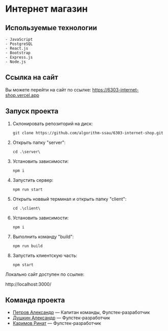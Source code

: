 # Интернет магазин

## Используемые технологии

    - JavaScript
    - PostgreSQL
    - React.js
    - Bootstrap
    - Express.js
    - Node.js
    
## Ссылка на сайт
Вы можете перейти на сайт по ссылке:
https://6303-internet-shop.vercel.app

## Запуск проекта
1. Склонировать репозиторий на диск:

    ```git clone https://github.com/algorithm-ssau/6303-internet-shop.git```
   
2. Открыть папку "server":

    ```cd .\server\```

3. Установить зависимости:

    ```npm i```

4. Запустить сервер:

    ```npm run start```

5. Открыть новвый терминал и открыть папку "client":

    ```cd .\client\```

6. Установить зависимости:

    ```npm i```

7. Выполнить команду "build":

    ```npm run build```

8. Запустить клиентскую часть:

    ```npm start```

Локально сайт доступен по ссылке:

http://localhost:3000/

## Команда проекта
- [Петров Александр](https://github.com/aalexaashkaa) — Капитан команды, Фулстек-разработчик
- [Душкин Александр](https://github.com/Krvalex) — Фулстек-разработчик
- [Каримов Ринат](https://github.com/RR1nat) — Фулстек-разработчик
